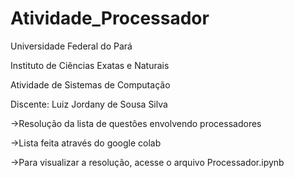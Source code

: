 # Atividade_Processador
Universidade Federal do Pará

Instituto de Ciências Exatas e Naturais

Atividade de Sistemas de Computação

Discente: Luiz Jordany de Sousa Silva

→Resolução da lista de questões envolvendo processadores

→Lista feita através do google colab

→Para visualizar a resolução, acesse o arquivo Processador.ipynb
